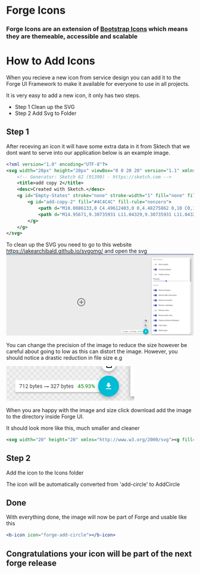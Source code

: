 # Forge Icons

### Forge Icons are an extension of [Bootstrap Icons](https://bootstrap-vue.js.org/docs/icons/) which means they are themeable, accessible and scalable

# How to Add Icons

When you recieve a new icon from service design you can add it to the Forge UI Framework to make it available for everyone to use in all projects.

It is very easy to add a new icon, it only has two steps.

- Step 1 Clean up the SVG
- Step 2 Add Svg to Folder

## Step 1

After receving an icon it will have some extra data in it from Sktech that we dont want to serve into our application below is an example image.

```xml
<?xml version="1.0" encoding="UTF-8"?>
<svg width="20px" height="20px" viewBox="0 0 20 20" version="1.1" xmlns="http://www.w3.org/2000/svg" xmlnsXlink="http://www.w3.org/1999/xlink">
    <!-- Generator: Sketch 62 (91390) - https://sketch.com -->
    <title>add copy 2</title>
    <desc>Created with Sketch.</desc>
    <g id="Empty-States" stroke="none" stroke-width="1" fill="none" fill-rule="evenodd">
        <g id="add-copy-2" fill="#4C4C4C" fill-rule="nonzero">
            <path d="M10.0086133,0 C4.49612403,0 0,4.48275862 0,10 C0,15.5172414 4.4788975,20 10.0086133,20 C15.5211025,20 20,15.5172414 20,10 C20,4.48275862 15.5211025,0 10.0086133,0 Z M10.0086133,18.6034483 C5.27131783,18.6034483 1.41257537,14.7413793 1.41257537,10 C1.41257537,5.25862069 5.27131783,1.39655172 10.0086133,1.39655172 C14.7459087,1.39655172 18.6046512,5.25862069 18.6046512,10 C18.6046512,14.7413793 14.7459087,18.6034483 10.0086133,18.6034483 Z" id="Shape"></path>
            <path d="M14.95671,9.30735931 L11.04329,9.30735931 L11.04329,5.37662338 C11.04329,4.97835498 10.7316017,4.66666667 10.3333333,4.66666667 C9.93506494,4.66666667 9.62337662,4.97835498 9.62337662,5.37662338 L9.62337662,9.29004329 L5.70995671,9.29004329 C5.31168831,9.29004329 5,9.6017316 5,10 C5,10.3982684 5.31168831,10.7099567 5.70995671,10.7099567 L9.62337662,10.7099567 L9.62337662,14.6233766 C9.62337662,15.021645 9.93506494,15.3333333 10.3333333,15.3333333 C10.7316017,15.3333333 11.04329,15.021645 11.04329,14.6233766 L11.04329,10.7099567 L14.95671,10.7099567 C15.3549784,10.7099567 15.6666667,10.3982684 15.6666667,10 C15.6666667,9.6017316 15.3549784,9.30735931 14.95671,9.30735931 L14.95671,9.30735931 Z" id="Path"></path>
        </g>
    </g>
</svg>
```

To clean up the SVG you need to go to this website https://jakearchibald.github.io/svgomg/ and open the svg ![](./SVGMinify.png)

You can change the precision of the image to reduce the size however be careful about going to low as this can distort the image. However, you should notice a drastic reduction in file size e.g

![](./ImageSize.png)

When you are happy with the image and size click download add the image to the directory inside Forge UI.

It should look more like this, much smaller and cleaner

```xml
<svg width="20" height="20" xmlns="http://www.w3.org/2000/svg"><g fill="#4C4C4C" fill-rule="nonzero"><path d="M10.009 0C4.496 0 0 4.483 0 10s4.479 10 10.009 10C15.52 20 20 15.517 20 10S15.521 0 10.009 0zm0 18.603c-4.738 0-8.596-3.862-8.596-8.603s3.858-8.603 8.596-8.603c4.737 0 8.596 3.862 8.596 8.603s-3.86 8.603-8.596 8.603z"/><path d="M14.957 9.307h-3.914v-3.93a.702.702 0 00-.71-.71.702.702 0 00-.71.71V9.29H5.71A.702.702 0 005 10c0 .398.312.71.71.71h3.913v3.913c0 .399.312.71.71.71.399 0 .71-.311.71-.71V10.71h3.914c.398 0 .71-.312.71-.71 0-.398-.312-.693-.71-.693z"/></g></svg>
```

## Step 2

Add the icon to the Icons folder

The icon will be automatically converted from 'add-circle' to AddCircle

## Done

With everything done, the image will now be part of Forge and usable like this

```jsx
<b-icon icon="forge-add-circle"></b-icon>
```

## Congratulations your icon will be part of the next forge release
